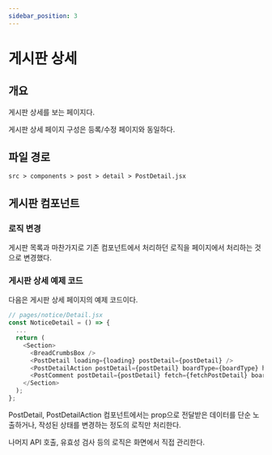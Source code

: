 ```yaml
---
sidebar_position: 3
---
```


# 게시판 상세

## 개요

게시판 상세를 보는 페이지다.

게시판 상세 페이지 구성은 등록/수정 페이지와 동일하다.

## 파일 경로

```text
src > components > post > detail > PostDetail.jsx
```

## 게시판 컴포넌트

### 로직 변경

게시판 목록과 마찬가지로 기존 컴포넌트에서 처리하던 로직을 페이지에서 처리하는 것으로 변경했다.

### 게시판 상세 예제 코드

다음은 게시판 상세 페이지의 예제 코드이다.

```js
// pages/notice/Detail.jsx
const NoticeDetail = () => {
  ...
  return (
    <Section>
      <BreadCrumbsBox />
      <PostDetail loading={loading} postDetail={postDetail} />
      <PostDetailAction postDetail={postDetail} boardType={boardType} handleDeletePost={handleDeletePost} />
      <PostComment postDetail={postDetail} fetch={fetchPostDetail} boardType={boardType} />
    </Section>
  );
};
```

PostDetail, PostDetailAction 컴포넌트에서는 prop으로 전달받은 데이터를 단순 노출하거나, 작성된 상태를 변경하는 정도의 로직만 처리한다.

나머지 API 호출, 유효성 검사 등의 로직은 화면에서 직접 관리한다.
